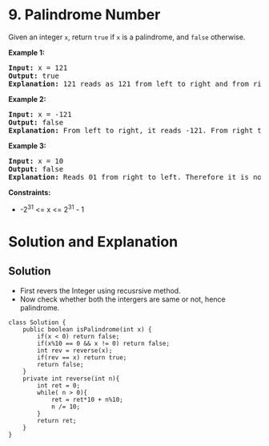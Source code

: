 # 9. Palindrome Number

Given an integer `x`, return `true` if `x` is a palindrome, and `false` otherwise.

**Example 1:**

<pre>
<strong>Input:</strong> x = 121
<strong>Output:</strong> true
<strong>Explanation:</strong> 121 reads as 121 from left to right and from right to left.
</pre>
**Example 2:**
<pre>
<strong>Input:</strong> x = -121
<strong>Output:</strong> false
<strong>Explanation:</strong> From left to right, it reads -121. From right to left, it becomes 121-. Therefore it is not a palindrome.
</pre>
**Example 3:**
<pre>
<strong>Input:</strong> x = 10
<strong>Output:</strong> false
<strong>Explanation:</strong> Reads 01 from right to left. Therefore it is not a palindrome.
</pre>

**Constraints:**
- -2<sup>31</sup> <= x <= 2<sup>31</sup> - 1

# Solution and Explanation
## Solution
- First revers the Integer using recusrsive method.
- Now check whether both the intergers are same or not, hence palindrome.

```
class Solution {
    public boolean isPalindrome(int x) {
        if(x < 0) return false;
        if(x%10 == 0 && x != 0) return false;
        int rev = reverse(x);
        if(rev == x) return true;
        return false;
    }
    private int reverse(int n){
        int ret = 0;
        while( n > 0){
            ret = ret*10 + n%10;
            n /= 10;
        }
        return ret;
    }
}
```
